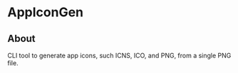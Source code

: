 # AppIconGen

## About

CLI tool to generate app icons, such ICNS, ICO, and PNG, from a single PNG file.
